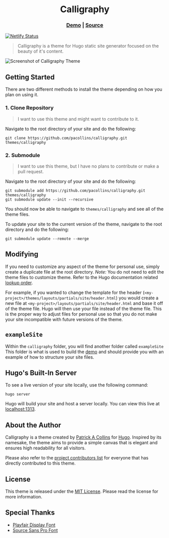 <div align="center">
  <h1>Calligraphy</h1>
  <h3>
    <a href="https://hugo-calligraphy.netlify.app/" target="_blank">Demo</a> | <a href="https://github.com/pacollins/calligraphy" target="_blank">Source</a>
  </h3>
</div>

[![Netlify Status](https://api.netlify.com/api/v1/badges/5c90e92b-fcd6-4e87-bc3b-2636685a93cd/deploy-status)](https://app.netlify.com/sites/hugo-calligraphy/deploys)

> Calligraphy is a theme for Hugo static site generator focused on the beauty of it's content.

![Screenshot of Calligraphy Theme](https://raw.githubusercontent.com/pacollins/calligraphy/main/images/screenshot.png)

## Getting Started

There are two different methods to install the theme depending on how you plan on using it.

### 1. Clone Repository

> I want to use this theme and might want to contribute to it.

Navigate to the root directory of your site and do the following:

```shell
git clone https://github.com/pacollins/calligraphy.git themes/calligraphy
```

### 2. Submodule

> I want to use this theme, but I have no plans to contribute or make a pull request.

Navigate to the root directory of your site and do the following:

```shell
git submodule add https://github.com/pacollins/calligraphy.git themes/calligraphy
git submodule update --init --recursive
```

You should now be able to navigate to `themes/calligraphy` and see all of the theme files.

To update your site to the current version of the theme, navigate to the root directory and do the following:

```shell
git submodule update --remote --merge
```

## Modifying

If you need to customize any aspect of the theme for personal use, simply create a duplicate file at the root directory. *Note:* You do not need to edit the theme files to customize theme. Refer to the Hugo documentation related [lookup order](https://gohugo.io/templates/lookup-order/).

For example, if you wanted to change the template for the header (`<my-project>/themes/layouts/partials/site/header.html`) you would create a new file at `<my-project>/layouts/partials/site/header.html` and base it off of the theme file. Hugo will then use your file instead of the theme file. This is the proper way to adjust files for personal use so that you do not make your site incompatible with future versions of the theme.

## `exampleSite`

Within the `calligraphy` folder, you will find another folder called `exampleSite` This folder is what is used to build the [demo](https://hugo-calligraphy.netlify.app/) and should provide you with an example of how to structure your site files.

## Hugo's Built-In Server

To see a live version of your site locally, use the following command:

```shell
hugo server
```

Hugo will build your site and host a server locally. You can view this live at
[localhost:1313](http://localhost:1313).

## About the Author

Calligraphy is a theme created by [Patrick A Collins](https://pacollins.com/)
for [Hugo](https://gohugo.io/). Inspired by its namesake, the theme aims to
provide a simple canvas that is elegant and ensures high readability for all
visitors.

Please also refer to the [project contributors list](https://github.com/pacollins/hugo-future-imperfect-slim/graphs/contributors) for everyone that has directly contributed to this theme.

## License

This theme is released under the [MIT License](https://github.com/pacollins/calligraphy/blob/master/LICENSE). Please read the license for more information.

## Special Thanks

- [Playfair Display Font](https://fonts.google.com/specimen/Playfair+Display)
- [Source Sans Pro Font](https://fonts.google.com/specimen/Source+Sans+Pro)
